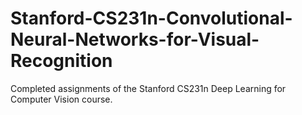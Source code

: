# Stanford-CS231n-Convolutional-Neural-Networks-for-Visual-Recognition
Completed assignments of the Stanford CS231n Deep Learning for Computer Vision course.

